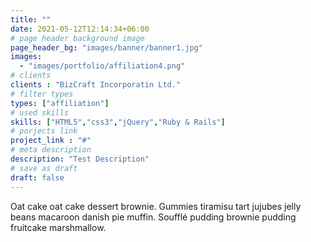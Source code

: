 ```yaml
---
title: ""
date: 2021-05-12T12:14:34+06:00
# page header background image
page_header_bg: "images/banner/banner1.jpg"
images: 
  - "images/portfolio/affiliation4.png"
# clients
clients : "BizCraft Incorporatin Ltd."
# filter types
types: ["affiliation"]
# used skills
skills: ["HTML5","css3","jQuery","Ruby & Rails"]
# porjects link
project_link : "#"
# meta description
description: "Test Description"
# save as draft
draft: false
---
```


Oat cake oat cake dessert brownie. Gummies tiramisu tart jujubes jelly beans macaroon danish pie muffin. Soufflé pudding brownie pudding fruitcake marshmallow.